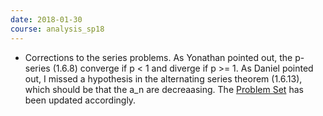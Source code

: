 ```yaml
---
date: 2018-01-30
course: analysis_sp18
---
```


- Corrections to the series problems. As Yonathan pointed out, the p-series (1.6.8) converge if p < 1 and diverge if p >= 1. As Daniel pointed out, I missed a hypothesis in the alternating series theorem (1.6.13), which should be that the a_n are decreaasing. The [Problem Set](http://ckottke.ncf.edu/analysis_sp18/script.pdf) has been updated accordingly.
